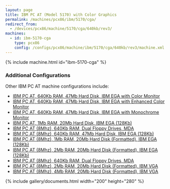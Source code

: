 ```yaml
---
layout: page
title: IBM PC AT (Model 5170) with Color Graphics
permalink: /machines/pcx86/ibm/5170/cga/
redirect_from:
  - /devices/pcx86/machine/5170/cga/640kb/rev3/
machines:
  - id: ibm-5170-cga
    type: pcx86
    config: /configs/pcx86/machine/ibm/5170/cga/640kb/rev3/machine.xml
---
```


{% include machine.html id="ibm-5170-cga" %}

### Additional Configurations

Other IBM PC AT machine configurations include:

- [IBM PC AT, 640Kb RAM, 47Mb Hard Disk, IBM EGA with Color Monitor](/configs/pcx86/machine/ibm/5170/ega/640kb/rev1/color/machine.xml)
- [IBM PC AT, 640Kb RAM, 47Mb Hard Disk, IBM EGA with Enhanced Color Monitor](/configs/pcx86/machine/ibm/5170/ega/640kb/rev1/enhanced/machine.xml)
- [IBM PC AT, 640Kb RAM, 47Mb Hard Disk, IBM EGA with Monochrome Monitor](/configs/pcx86/machine/ibm/5170/ega/640kb/rev1/mono/machine.xml)
- [IBM PC AT, 1Mb RAM, 20Mb Hard Disk, IBM EGA (128Kb)](/configs/pcx86/machine/ibm/5170/ega/1024kb/rev1/machine.xml)
- [IBM PC AT (8Mhz), 640Kb RAM, Dual Floppy Drives, MDA](/configs/pcx86/machine/ibm/5170/mda/640kb/rev3/machine.xml)
- [IBM PC AT (8Mhz), 640Kb RAM, 47Mb Hard Disk, IBM EGA (128Kb)](/configs/pcx86/machine/ibm/5170/ega/640kb/rev3/machine.xml)
- [IBM PC AT (8Mhz), 1Mb RAM, 20Mb Hard Disk (Formatted), IBM EGA (128Kb)](/configs/pcx86/machine/ibm/5170/ega/1024kb/rev3/machine.xml)
- [IBM PC AT (8Mhz), 2Mb RAM, 20Mb Hard Disk (Formatted), IBM EGA (128Kb)](/configs/pcx86/machine/ibm/5170/ega/2048kb/rev3/machine.xml)
- [IBM PC AT (8Mhz), 640Kb RAM, Dual Floppy Drives, MDA](/configs/pcx86/machine/ibm/5170/mda/640kb/rev3/machine.xml)
- [IBM PC AT (8Mhz), 2Mb RAM, 20Mb Hard Disk (Formatted), IBM VGA](/configs/pcx86/machine/ibm/5170/vga/2048kb/machine.xml)
- [IBM PC AT (8Mhz), 4Mb RAM, 20Mb Hard Disk (Formatted), IBM VGA](/configs/pcx86/machine/ibm/5170/vga/4096kb/machine.xml)

{% include gallery/documents.html width="200" height="280" %}
